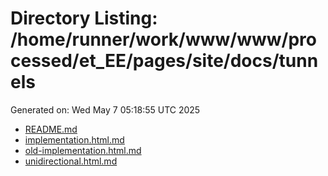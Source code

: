 # Directory Listing: /home/runner/work/www/www/processed/et_EE/pages/site/docs/tunnels
Generated on: Wed May  7 05:18:55 UTC 2025

- [README.md](README.md)
- [implementation.html.md](implementation.html.md)
- [old-implementation.html.md](old-implementation.html.md)
- [unidirectional.html.md](unidirectional.html.md)
